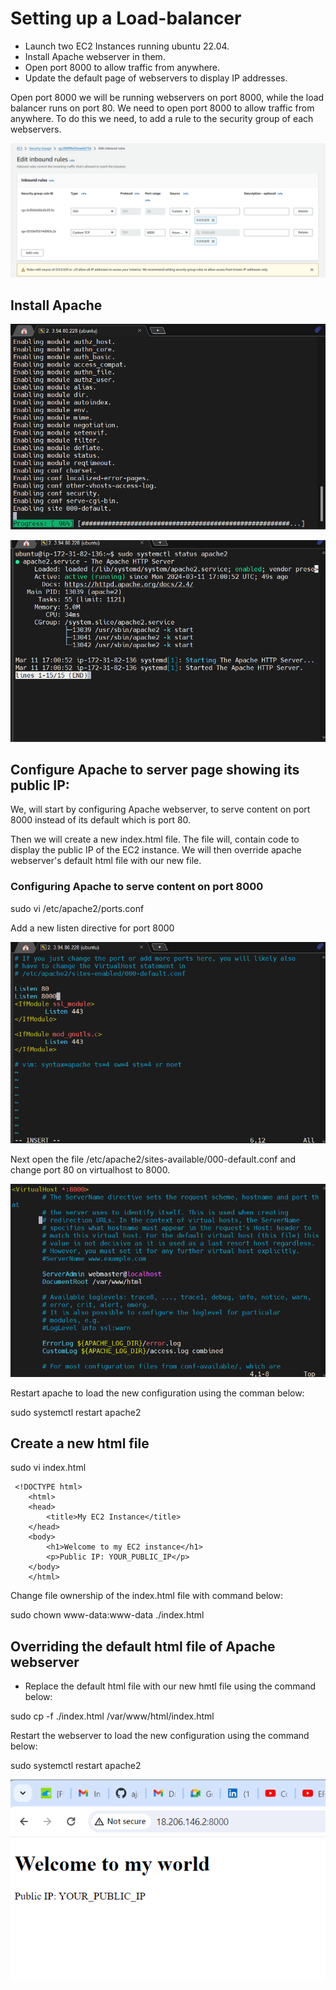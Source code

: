 # Setting up a Load-balancer

* Launch two EC2 Instances running ubuntu 22.04. 
* Install Apache webserver in them.
* Open port 8000 to allow traffic from anywhere.
* Update the default page of webservers to display IP addresses.

Open port 8000 we will be running webservers on port 8000, while the load balancer runs on port 80. We need to open port 8000 to allow traffic from anywhere. To do this we need, to add a rule to the security group of each webservers.

![alt text](<Images/Screenshot 2024-03-11 175018.png>)

## Install Apache

![alt text](<Images/Screenshot 2024-03-11 180057.png>)

![alt text](<Images/Screenshot 2024-03-11 180150.png>)

## Configure Apache to server page showing its public IP:
We, will start by configuring Apache webserver, to serve content on port 8000 instead of its default which is port 80. 

Then we will create a new index.html file.
The file will, contain code to display the public IP of the EC2 instance. We will then override apache webserver's default html file with our new file.

### Configuring Apache to serve content on port 8000
sudo vi /etc/apache2/ports.conf 

Add a new listen directive for port 8000

![alt text](<Images/Screenshot 2024-03-11 182352.png>)

Next open the file /etc/apache2/sites-available/000-default.conf and change port 80 on virtualhost to 8000.

![alt text](<Images/Screenshot 2024-03-11 184848.png>)

Restart apache to load the new configuration using the comman below:

sudo systemctl restart apache2

## Create a new html file
sudo vi index.html

     <!DOCTYPE html>
        <html>
        <head>
            <title>My EC2 Instance</title>
        </head>
        <body>
            <h1>Welcome to my EC2 instance</h1>
            <p>Public IP: YOUR_PUBLIC_IP</p>
        </body>
        </html>

Change file ownership of the index.html file with command below:

   sudo chown www-data:www-data ./index.html

   ## Overriding the default html file of Apache webserver

   * Replace the default html file with our new hmtl file using the command below:

   sudo cp -f ./index.html /var/www/html/index.html

   Restart the webserver to load the new configuration using the command below:

   sudo systemctl restart apache2

![alt text](<Images/Screenshot 2024-03-11 201027.png>)


